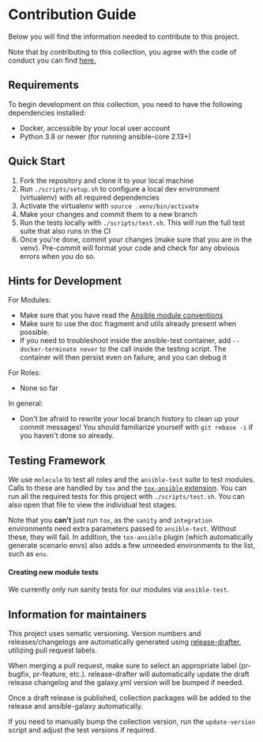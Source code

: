 # Contribution Guide

Below you will find the information needed to contribute to this project.

Note that by contributing to this collection, you agree with the code of conduct you can find [here.](https://github.com/maxhoesel-ansible/ansible-collection-proxmox/blob/main/CODE_OF_CONDUCT.md)

## Requirements

To begin development on this collection, you need to have the following dependencies installed:

- Docker, accessible by your local user account
- Python 3.8 or newer (for running ansible-core 2.13+)

## Quick Start

1. Fork the repository and clone it to your local machine
2. Run `./scripts/setup.sh` to configure a local dev environment (virtualenv) with all required dependencies
3. Activate the virtualenv with `source .venv/bin/activate`
4. Make your changes and commit them to a new branch
5. Run the tests locally with `./scripts/test.sh`. This will run the full test suite that also runs in the CI
6. Once you're done, commit your changes (make sure that you are in the venv).
   Pre-commit will format your code and check for any obvious errors when you do so.

## Hints for Development

For Modules:
- Make sure that you have read the [Ansible module conventions](https://docs.ansible.com/ansible/latest/dev_guide/developing_modules_best_practices.html)
- Make sure to use the doc fragment and utils already present when possible.
- If you need to troubleshoot inside the ansible-test container, add `--docker-terminate never` to the
  call inside the testing script. The container will then persist even on failure, and you can debug it

For Roles:
- None so far

In general:
- Don't be afraid to rewrite your local branch history to clean up your commit messages!
  You should familiarize yourself with `git rebase -i` if you haven't done so already.

## Testing Framework

We use `molecule` to test all roles and the `ansible-test` suite to test modules. Calls to these are handled by `tox` and the [`tox-ansible` extension]( https://github.com/ansible-community/tox-ansible).
You can run all the required tests for this project with `./scripts/test.sh`. You can also open that file to view the individual test stages.

Note that you **can't** just run `tox`, as the `sanity` and `integration` environments need extra parameters passed to
`ansible-test`. Without these, they will fail. In addition, the `tox-ansible` plugin (which automatically generate scenario envs)
also adds a few unneeded environments to the list, such as `env`.

#### Creating new module tests

We currently only run sanity tests for our modules via `ansible-test`.

## Information for maintainers

This project uses sematic versioning. Version numbers and  releases/changelogs are automatically generated using [release-drafter](https://github.com/release-drafter/release-drafter), utilizing pull request labels.

When merging a pull request, make sure to select an appropriate label (pr-bugfix, pr-feature, etc.).
release-drafter will automatically update the draft release changelog and the galaxy.yml version will be bumped if needed.

Once a draft release is published, collection packages will be added to the release and ansible-galaxy automatically.

If you need to manually bump the collection version, run the `update-version` script and adjust the test versions if required.
